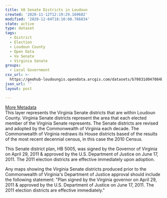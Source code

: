 ```yaml
---
title: VA Senate Districts in Loudoun
created: '2020-11-12T12:19:29.169682'
modified: '2020-12-04T18:10:08.786834'
state: active
type: dataset
tags:
  - District
  - Election
  - Loudoun County
  - Open Data
  - Va Senate
  - Virginia Senate
groups:
  - Local Government
csv_url: >-
  https://geohub-loudoungis.opendata.arcgis.com/datasets/b70831d047084b90977baf2572bb4eb5_2.csv?outSR=%7B%22latestWkid%22%3A2924%2C%22wkid%22%3A2924%7D
json_url: ''
layout: post

---
```

<div><a href='https://logis.loudoun.gov/metadata/Virginia%20senate%20districts%202011.htm' target='_blank'>More Metadata</a><br /></div>This layer represents the Virginia Senate districts that are within Loudoun County.  Virginia Senate districts represent the area that each elected member of the Virginia Senate represents.  The Senate districts are revised and adopted by the Commonwealth of Virginia each decade.  The Commonwealth of Virginia redraws its House districts based of the results of the most recent decennial census, in this case the 2010 Census.  

This Senate district plan, HB 5005, was signed by the Governor of Virginia on April 29, 2011 &amp; approved by the U.S. Department of Justice on June 17, 2011.  The 2011 election districts are effective immediately upon adoption. 

Any maps showing the Virginia Senate districts produced prior to the Commonwealth of Virginia's Department of Justice approval should include the following statement: &quot;Plan signed by the Virginia governor on April 29, 2011 &amp; approved by the U.S. Department of Justice on June 17, 2011.  The 2011 election districts are effective immediately.&quot;
